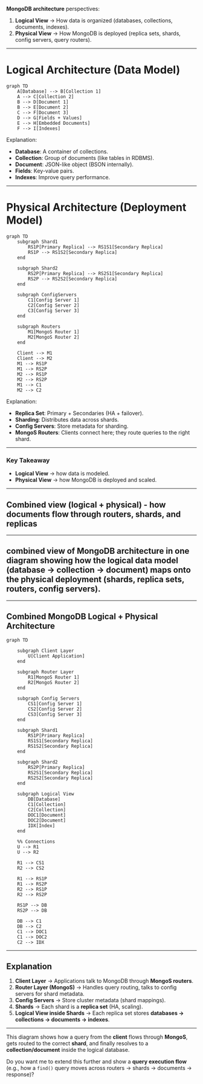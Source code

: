  **MongoDB architecture** perspectives:

1. **Logical View** → How data is organized (databases, collections, documents, indexes).
2. **Physical View** → How MongoDB is deployed (replica sets, shards, config servers, query routers).

---

#  Logical Architecture (Data Model)

```mermaid
graph TD
    A[Database] --> B[Collection 1]
    A --> C[Collection 2]
    B --> D[Document 1]
    B --> E[Document 2]
    C --> F[Document 3]
    D --> G[Fields + Values]
    E --> H[Embedded Documents]
    F --> I[Indexes]
```

 Explanation:

* **Database**: A container of collections.
* **Collection**: Group of documents (like tables in RDBMS).
* **Document**: JSON-like object (BSON internally).
* **Fields**: Key-value pairs.
* **Indexes**: Improve query performance.

---

# Physical Architecture (Deployment Model)

```mermaid
graph TD
    subgraph Shard1
        RS1P[Primary Replica] --> RS1S1[Secondary Replica]
        RS1P --> RS1S2[Secondary Replica]
    end
    
    subgraph Shard2
        RS2P[Primary Replica] --> RS2S1[Secondary Replica]
        RS2P --> RS2S2[Secondary Replica]
    end
    
    subgraph ConfigServers
        C1[Config Server 1]
        C2[Config Server 2]
        C3[Config Server 3]
    end
    
    subgraph Routers
        M1[MongoS Router 1]
        M2[MongoS Router 2]
    end
    
    Client --> M1
    Client --> M2
    M1 --> RS1P
    M1 --> RS2P
    M2 --> RS1P
    M2 --> RS2P
    M1 --> C1
    M2 --> C2
```

 Explanation:

* **Replica Set**: Primary + Secondaries (HA + failover).
* **Sharding**: Distributes data across shards.
* **Config Servers**: Store metadata for sharding.
* **MongoS Routers**: Clients connect here; they route queries to the right shard.

---

###  Key Takeaway

* **Logical View** → how data is modeled.
* **Physical View** → how MongoDB is deployed and scaled.

---

## **Combined view (logical + physical)** - how documents flow through routers, shards, and replicas

---

## **combined view of MongoDB architecture** in one diagram showing how the **logical data model (database → collection → document)** maps onto the **physical deployment (shards, replica sets, routers, config servers)**.

---

## Combined MongoDB Logical + Physical Architecture

```mermaid
graph TD

    subgraph Client Layer
        U[Client Application]
    end

    subgraph Router Layer
        R1[MongoS Router 1]
        R2[MongoS Router 2]
    end

    subgraph Config Servers
        CS1[Config Server 1]
        CS2[Config Server 2]
        CS3[Config Server 3]
    end

    subgraph Shard1
        RS1P[Primary Replica]
        RS1S1[Secondary Replica]
        RS1S2[Secondary Replica]
    end

    subgraph Shard2
        RS2P[Primary Replica]
        RS2S1[Secondary Replica]
        RS2S2[Secondary Replica]
    end

    subgraph Logical View
        DB[Database]
        C1[Collection]
        C2[Collection]
        DOC1[Document]
        DOC2[Document]
        IDX[Index]
    end

    %% Connections
    U --> R1
    U --> R2

    R1 --> CS1
    R2 --> CS2

    R1 --> RS1P
    R1 --> RS2P
    R2 --> RS1P
    R2 --> RS2P

    RS1P --> DB
    RS2P --> DB

    DB --> C1
    DB --> C2
    C1 --> DOC1
    C1 --> DOC2
    C2 --> IDX
```

---

## Explanation

1. **Client Layer** → Applications talk to MongoDB through **MongoS routers**.
2. **Router Layer (MongoS)** → Handles query routing, talks to config servers for shard metadata.
3. **Config Servers** → Store cluster metadata (shard mappings).
4. **Shards** → Each shard is a **replica set** (HA, scaling).
5. **Logical View inside Shards** → Each replica set stores **databases → collections → documents → indexes**.

---

 This diagram shows how a query from the **client** flows through **MongoS**, gets routed to the correct **shard**, and finally resolves to a **collection/document** inside the logical database.

Do you want me to extend this further and show a **query execution flow** (e.g., how a `find()` query moves across routers → shards → documents → response)?

